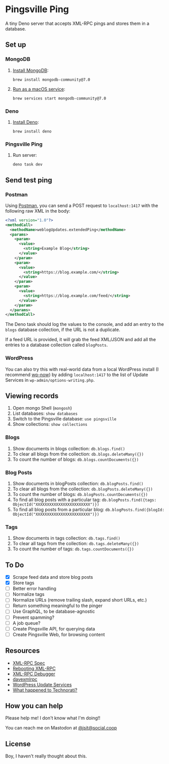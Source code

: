 # Pingsville Ping

A tiny Deno server that accepts XML-RPC pings and stores them in a database.

## Set up

### MongoDB

1. [Install MongoDB](https://www.mongodb.com/docs/manual/installation/):

   ```
   brew install mongodb-community@7.0
   ```

1. [Run as a macOS service](https://www.mongodb.com/docs/v7.0/tutorial/install-mongodb-on-os-x/):

   ```
   brew services start mongodb-community@7.0
   ```

### Deno

1. [Install Deno](https://docs.deno.com/runtime/manual/getting_started/installation):

   ```
   brew install deno
   ```

### Pingsville Ping

1. Run server:

   ```
   deno task dev
   ```

## Send test ping

### Postman

Using [Postman](https://www.postman.com/), you can send a POST request to
`localhost:1417` with the following raw XML in the body:

```xml
<?xml version="1.0"?>
<methodCall>
  <methodName>weblogUpdates.extendedPing</methodName>
  <params>
    <param>
      <value>
        <string>Example Blog</string>
      </value>
    </param>
    <param>
      <value>
        <string>https://blog.example.com/</string>
      </value>
    </param>
    <param>
      <value>
        <string>https://blog.example.com/feed/</string>
      </value>
    </param>
  </params>
</methodCall>
```

The Deno task should log the values to the console, and add an entry to the
`blogs` database collection, if the URL is not a duplicate.

If a feed URL is provided, it will grab the feed XML/JSON and add all the
entries to a database collection called `blogPosts`.

### WordPress

You can also try this with real-world data from a local WordPress install (I
recommend [wp-now](https://www.npmjs.com/package/@wp-now/wp-now)) by adding
`localhost:1417` to the list of Update Services in
`wp-admin/options-writing.php`.

## Viewing records

1. Open mongo Shell (`mongosh`)
1. List databases: `show databases`
1. Switch to the Pingsville database: `use pingsville`
1. Show collections: `show collections`

### Blogs
1. Show documents in blogs collection: `db.blogs.find()`
1. To clear all blogs from the collection: `db.blogs.deleteMany({})`
1. To count the number of blogs: `db.blogs.countDocuments({})`

### Blog Posts
1. Show documents in blogPosts collection: `db.blogPosts.find()`
1. To clear all blogs from the collection: `db.blogPosts.deleteMany({})`
1. To count the number of blogs: `db.blogPosts.countDocuments({})`
1. To find all blog posts with a particular tag: `db.blogPosts.find({tags: ObjectId("XXXXXXXXXXXXXXXXXXXXXXXX")})`
1. To find all blog posts from a particular blog: `db.blogPosts.find({blogId: ObjectId("XXXXXXXXXXXXXXXXXXXXXXXX")})`

### Tags
1. Show documents in tags collection: `db.tags.find()`
1. To clear all tags from the collection: `db.tags.deleteMany({})`
1. To count the number of tags: `db.tags.countDocuments({})`

## To Do

- [x] Scrape feed data and store blog posts
- [x] Store tags
- [ ] Better error handling
- [ ] Normalize tags
- [ ] Normalize URLs (remove trailing slash, expand short URLs, etc.)
- [ ] Return something meaningful to the pinger
- [ ] Use GraphQL, to be database-agnostic
- [ ] Prevent spamming?
- [ ] A job queue?
- [ ] Create Pingsville API, for querying data
- [ ] Create Pingsville Web, for browsing content

## Resources

- [XML-RPC Spec](http://xmlrpc.com/spec.md)
- [Rebooting XML-RPC](http://reboot.xmlrpc.com)
- [XML-RPC Debugger](http://scripting.com/code/xmlrpcdebugger/)
- [davexmlrpc](https://www.npmjs.com/package/davexmlrpc)
- [WordPress Update Services](https://wordpress.org/documentation/article/update-services/)
- [What happened to Technorati?](https://tedium.co/2022/11/04/technorati-blog-search-engine-history/)

## How you can help

Please help me! I don't know what I'm doing!!

You can reach me on Mastodon at [@jsit@social.coop](https://social.coop/@jsit)

## License

Boy, I haven't really thought about this.
